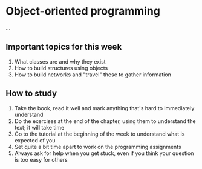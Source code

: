 # Object-oriented programming

...

## Important topics for this week

1. What classes are and why they exist
2. How to build structures using objects
3. How to build networks and "travel" these to gather information

## How to study

1. Take the book, read it well and mark anything that's hard to immediately understand
2. Do the exercises at the end of the chapter, using them to understand the text; it will take time
3. Go to the tutorial at the beginning of the week to understand what is expected of you
4. Set quite a bit time apart to work on the programming assignments
5. Always ask for help when you get stuck, even if you think your question is too easy for others
